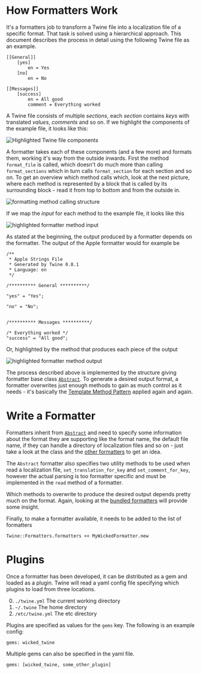 # How Formatters Work

It's a formatters job to transform a Twine file into a localization file of a specific format. That task is solved using a hierarchical approach. This document describes the process in detail using the following Twine file as an example.

```
[[General]]
	[yes]
		en = Yes
	[no]
		en = No

[[Messages]]
	[success]
		en = All good
		comment = Everything worked
```

A Twine file consists of multiple _sections_, each _section_ contains _keys_ with translated _values_, _comments_ and so on. If we highlight the components of the example file, it looks like this:

![Highlighted Twine file components](assets/formatter_1.png)

A formatter takes each of these components (and a few more) and formats them, working it's way from the outside inwards. First the method `format_file` is called, which doesn't do much more than calling `format_sections` which in turn calls `format_section` for each section and so on. To get an overview which method calls which, look at the next picture, where each method is represented by a block that is called by its surrounding block - read it from top to bottom and from the outside in.

![formatting method calling structure](assets/formatter_2.png)

If we map the _input_ for each method to the example file, it looks like this

![highlighted formatter method input](assets/formatter_3.png)

As stated at the beginning, the output produced by a formatter depends on the formatter. The output of the Apple formatter would for example be

```
/**
 * Apple Strings File
 * Generated by Twine 0.8.1
 * Language: en
 */

/********** General **********/

"yes" = "Yes";

"no" = "No";


/********** Messages **********/

/* Everything worked */
"success" = "All good";
```

Or, highlighted by the method that produces each piece of the output

![highlighted formatter method output](assets/formatter_4.png)

The process described above is implemented by the structure giving formatter base class [`Abstract`](/lib/twine/formatters/abstract.rb). To generate a desired output format, a formatter overwrites just enough methods to gain as much control as it needs - it's basically the [Template Method Pattern](https://en.wikipedia.org/wiki/Template_method_pattern) applied again and again.

# Write a Formatter

Formatters inherit from [`Abstract`](/lib/twine/formatters/abstract.rb) and need to specify some information about the format they are supporting like the format name, the default file name, if they can handle a directory of localization files and so on - just take a look at the class and the [other formatters](/lib/twine/formatters) to get an idea.

The `Abstract` formatter also specifies two utility methods to be used when read a localization file, `set_translation_for_key` and `set_comment_for_key`, however the actual parsing is too formatter specific and must be implemented in the `read` method of a formatter.

Which methods to overwrite to produce the desired output depends pretty much on the format. Again, looking at the [bundled formatters](/lib/twine/formatters) will provide some insight.

Finally, to make a formatter available, it needs to be added to the list of formatters

```
Twine::Formatters.formatters << MyWickedFormatter.new
```

# Plugins

Once a formatter has been developed, it can be distributed as a gem and loaded as a plugin. Twine will read a yaml config file specifying which plugins to load from three locations.

0. `./twine.yml`    The current working directory
0. `~/.twine`       The home directory
0. `/etc/twine.yml` The etc directory

Plugins are specified as values for the `gems` key. The following is an example config:

```
gems: wicked_twine
```

Multiple gems can also be specified in the yaml file.

```
gems: [wicked_twine, some_other_plugin]
```
